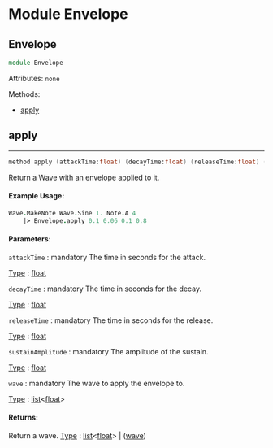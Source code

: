 # Module Envelope

## Envelope
```fsharp
module Envelope
```
Attributes:
`none`

Methods:
- [apply](#apply)

## apply
---
```fsharp
method apply (attackTime:float) (decayTime:float) (releaseTime:float) (sustainAmplitude:float) (wave: float list)
```
Return a Wave with an envelope applied to it.

#### Example Usage:
```fsharp
Wave.MakeNote Wave.Sine 1. Note.A 4
    |> Envelope.apply 0.1 0.06 0.1 0.8
```

#### Parameters:

`attackTime` : mandatory
The time in seconds for the attack.

<ins>Type</ins> : [float](https://docs.microsoft.com/en-us/dotnet/api/system.double?view=net-6.0)

`decayTime` : mandatory
The time in seconds for the decay.

<ins>Type</ins> : [float](https://docs.microsoft.com/en-us/dotnet/api/system.double?view=net-6.0)

`releaseTime` : mandatory
The time in seconds for the release.

<ins>Type</ins> : [float](https://docs.microsoft.com/en-us/dotnet/api/system.double?view=net-6.0)

`sustainAmplitude` : mandatory
The amplitude of the sustain.

<ins>Type</ins> : [float](https://docs.microsoft.com/en-us/dotnet/api/system.double?view=net-6.0)

`wave` : mandatory
The wave to apply the envelope to.

<ins>Type</ins> : [list](https://docs.microsoft.com/en-us/dotnet/api/system.collections.generic.list-1?view=net-6.0)<[float](https://docs.microsoft.com/en-us/dotnet/api/system.double?view=net-6.0)>

#### Returns:
Return a wave.
<ins>Type</ins> : [list](https://docs.microsoft.com/en-us/dotnet/api/system.collections.generic.list-1?view=net-6.0)<[float](https://docs.microsoft.com/en-us/dotnet/api/system.double?view=net-6.0)> | ([wave](/ALGOSUP_2022_Project_3_B/audio/wave))